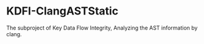 # KDFI-ClangASTStatic
The subproject of Key Data Flow Integrity, Analyzing the AST information by clang.
